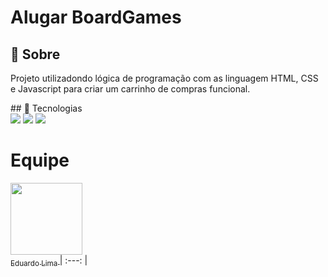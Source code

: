 <h1>Alugar BoardGames</h1>
<h2>🔖 Sobre</h2>
<p>Projeto utilizadondo lógica de programação com as linguagem HTML, CSS e Javascript para criar um carrinho de compras funcional.</p>
## 🚀 Tecnologias
<div>
  <img src="https://img.shields.io/badge/HTML-239120?style=for-the-badge&logo=html5&logoColor=white">
  <img src="https://img.shields.io/badge/CSS-239120?&style=for-the-badge&logo=css3&logoColor=white">
  <img src="https://img.shields.io/badge/JavaScript-F7DF1E?style=for-the-badge&logo=javascript&logoColor=black">
</div>

# Equipe

[<img loading="lazy" src="https://avatars.githubusercontent.com/u/137249112?v=4" width=115><br><sub>Eduardo Lima </sub>](https://github.com/Edulims)
| :---: |
